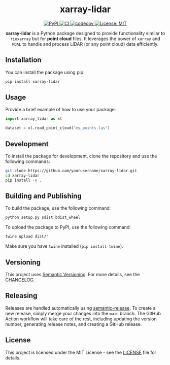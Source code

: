 <h1 align="center">xarray-lidar</h1>

<p align="center">
  <a href="https://pypi.org/project/xarray-lidar/">
    <img src="https://img.shields.io/pypi/v/xarray-lidar.svg" alt="PyPI">
  </a>
  <a href="https://github.com/yourusername/xarray-lidar/actions">
    <img src="https://github.com/yourusername/xarray-lidar/workflows/CI/badge.svg" alt="CI">
  </a>
  <a href="https://codecov.io/gh/yourusername/xarray-lidar">
    <img src="https://codecov.io/gh/yourusername/xarray-lidar/branch/main/graph/badge.svg" alt="codecov">
  </a>
  <a href="https://opensource.org/licenses/MIT">
    <img src="https://img.shields.io/badge/License-MIT-yellow.svg" alt="License: MIT">
  </a>
</p>

<p align="center">
  <strong>xarray-lidar</strong> is a Python package designed to provide functionality similar to <code>rioxarray</code> but for <strong>point cloud</strong> files. It leverages the power of <code>xarray</code> and <code>PDAL</code> to handle and process LiDAR (or any point cloud) data efficiently.
</p>

## Installation

You can install the package using pip:

```sh
pip install xarray-lidar
```

## Usage

Provide a brief example of how to use your package:

```python
import xarray_lidar as xl

dataset = xl.read_point_cloud("my_points.las")
```

## Development

To install the package for development, clone the repository and use the following commands:

```sh
git clone https://github.com/yourusername/xarray-lidar.git
cd xarray-lidar
pip install -e .
```

## Building and Publishing

To build the package, use the following command:

```sh
python setup.py sdist bdist_wheel
```

To upload the package to PyPI, use the following command:

```sh
twine upload dist/*
```

Make sure you have `twine` installed (`pip install twine`).

## Versioning

This project uses [Semantic Versioning](https://semver.org/). For more details, see the [CHANGELOG](./CHANGELOG.md).

## Releasing

Releases are handled automatically using [semantic-release](https://github.com/semantic-release/semantic-release). To create a new release, simply merge your changes into the `main` branch. The GitHub Action workflow will take care of the rest, including updating the version number, generating release notes, and creating a GitHub release.

## License

This project is licensed under the MIT License - see the [LICENSE](LICENSE) file for details.
